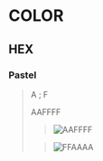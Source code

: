 # COLOR

## HEX
### Pastel
> A ; F
> 
> AAFFFF
>> ![AAFFFF](https://www.colorhexa.com/ffaaaa.png)
>
>> ![FFAAAA](https://www.colorhexa.com/aaffff.png)

